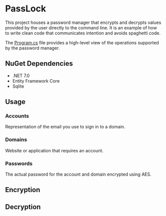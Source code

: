 # PassLock

This project houses a password manager that encrypts and decrypts values provided by the user directly to the command line. It is an example of how to write clean code that communicates intention and avoids spaghetti code. 

The [Program.cs](PassLock/Program.cs) file provides a high-level view of the operations supported by the password manager.

## NuGet Dependencies
- .NET 7.0
- Entity Framework Core
- Sqlite

## Usage

### Accounts

Representation of the email you use to sign in to a domain.

### Domains

Website or application that requires an account.

### Passwords

The actual password for the account and domain encrypted using AES.

## Encryption



## Decryption